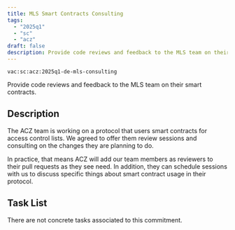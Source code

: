 ```yaml
---
title: MLS Smart Contracts Consulting
tags:
  - "2025q1"
  - "sc"
  - "acz"
draft: false
description: Provide code reviews and feedback to the MLS team on their smart contracts.
---
```


`vac:sc:acz:2025q1-de-mls-consulting`

Provide code reviews and feedback to the MLS team on their smart contracts.

## Description

The ACZ team is working on a protocol that users smart contracts for access control lists. 
We agreed to offer them review sessions and consulting on the changes they are planning to do.

In practice, 
that means ACZ will add our team members as reviewers to their pull requests as they see need. 
In addition, 
they can schedule sessions with us to discuss specific things about smart contract usage in their protocol.

## Task List

There are not concrete tasks associated to this commitment.
